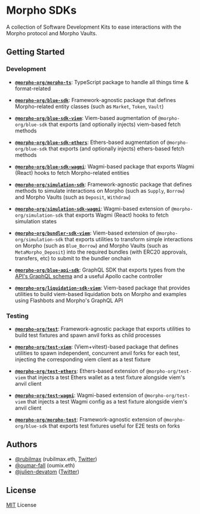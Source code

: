 # Morpho SDKs

A collection of Software Development Kits to ease interactions with the Morpho protocol and Morpho Vaults.

## Getting Started

### Development

- [**`@morpho-org/morpho-ts`**](./packages/morpho-ts/): TypeScript package to handle all things time & format-related

- [**`@morpho-org/blue-sdk`**](./packages/blue-sdk/): Framework-agnostic package that defines Morpho-related entity classes (such as `Market`, `Token`, `Vault`)
- [**`@morpho-org/blue-sdk-viem`**](./packages/blue-sdk-viem/): Viem-based augmentation of `@morpho-org/blue-sdk` that exports (and optionally injects) viem-based fetch methods
- [**`@morpho-org/blue-sdk-ethers`**](./packages/blue-sdk-ethers/): Ethers-based augmentation of `@morpho-org/blue-sdk` that exports (and optionally injects) ethers-based fetch methods
- [**`@morpho-org/blue-sdk-wagmi`**](./packages/blue-sdk-wagmi/): Wagmi-based package that exports Wagmi (React) hooks to fetch Morpho-related entities

- [**`@morpho-org/simulation-sdk`**](./packages/simulation-sdk/): Framework-agnostic package that defines methods to simulate interactions on Morpho (such as `Supply`, `Borrow`) and Morpho Vaults (such as `Deposit`, `Withdraw`)
- [**`@morpho-org/simulation-sdk-wagmi`**](./packages/simulation-sdk-wagmi/): Wagmi-based extension of `@morpho-org/simulation-sdk` that exports Wagmi (React) hooks to fetch simulation states

- [**`@morpho-org/bundler-sdk-viem`**](./packages/bundler-sdk-viem/): Viem-based extension of `@morpho-org/simulation-sdk` that exports utilities to transform simple interactions on Morpho (such as `Blue_Borrow`) and Morpho Vaults (such as `MetaMorpho_Deposit`) into the required bundles (with ERC20 approvals, transfers, etc) to submit to the bundler onchain

- [**`@morpho-org/blue-api-sdk`**](./packages/blue-api-sdk/): GraphQL SDK that exports types from the [API's GraphQL schema](https://blue-api.morpho.org/graphql) and a useful Apollo cache controller

- [**`@morpho-org/liquidation-sdk-viem`**](./packages/liquidation-sdk-viem/): Viem-based package that provides utilities to build viem-based liquidation bots on Morpho and examples using Flashbots and Morpho's GraphQL API

### Testing

- [**`@morpho-org/test`**](./packages/test/): Framework-agnostic package that exports utilities to build test fixtures and spawn anvil forks as child processes

- [**`@morpho-org/test-viem`**](./packages/test-viem/): (Viem+vitest)-based package that defines utilities to spawn independent, concurrent anvil forks for each test, injecting the corresponding viem client as a test fixture
- [**`@morpho-org/test-ethers`**](./packages/test-ethers/): Ethers-based extension of `@morpho-org/test-viem` that injects a test Ethers wallet as a test fixture alongside viem's anvil client
- [**`@morpho-org/test-wagmi`**](./packages/test-wagmi/): Wagmi-based extension of `@morpho-org/test-viem` that injects a test Wagmi config as a test fixture alongside viem's anvil client

- [**`@morpho-org/morpho-test`**](./packages/morpho-test/): Framework-agnostic extension of `@morpho-org/blue-sdk` that exports test fixtures useful for E2E tests on forks

## Authors

- [@rubilmax](https://github.com/rubilmax) (rubilmax.eth, [Twitter](https://x.com/rubilmax))
- [@oumar-fall](https://github.com/oumar-fall) (oumix.eth)
- [@julien-devatom](https://github.com/oumar-fall) ([Twitter](https://x.com/julien_devatom))

## License

[MIT](/LICENSE) License
